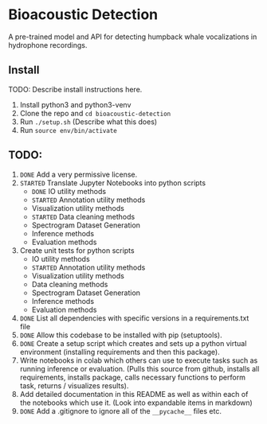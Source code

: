 # Bioacoustic Detection

A pre-trained model and API for detecting humpback whale vocalizations in
hydrophone recordings.

## Install
TODO: Describe install instructions here.
  1. Install python3 and python3-venv
  2. Clone the repo and `cd bioacoustic-detection`
  3. Run `./setup.sh` (Describe what this does)
  4. Run `source env/bin/activate`

## TODO:
  1. `DONE` Add a very permissive license.
  2. `STARTED` Translate Jupyter Notebooks into python scripts
      - `DONE` IO utility methods
      - `STARTED` Annotation utility methods
      - Visualization utility methods
      - `STARTED` Data cleaning methods
      - Spectrogram Dataset Generation
      - Inference methods
      - Evaluation methods
  3. Create unit tests for python scripts
      - IO utility methods
      - `STARTED` Annotation utility methods
      - Visualization utility methods
      - Data cleaning methods
      - Spectrogram Dataset Generation
      - Inference methods
      - Evaluation methods
  4. `DONE` List all dependencies with specific versions in a requirements.txt file
  5. `DONE` Allow this codebase to be installed with pip (setuptools).
  6. `DONE` Create a setup script which creates and sets up a python virtual environment (installing requirements and then this package).
  7. Write notebooks in colab which others can use to execute tasks such as running inference or evaluation. (Pulls this source from github, installs all requirements, installs package, calls necessary functions to perform task, returns / visualizes results).
  8. Add detailed documentation in this README as well as within each of the notebooks which use it. (Look into expandable items in markdown)
  9. `DONE` Add a .gitignore to ignore all of the `__pycache__` files etc.
